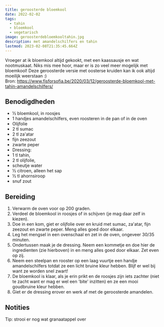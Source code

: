 ```yaml
---
title: geroosterde bloemkool
date: 2022-02-02
tags:
  - tahin
  - bloemkool
  - vegetarisch
image: geroosterdebloemkooltahin.jpg
description: met amandelschilfers en tahin
lastmod: 2023-02-08T21:35:45.664Z
---
```

Vroeger at ik bloemkool altijd gekookt, met een kaassausje en wat nootmuskaat. Niks mis mee hoor, maar er is zo veel meer mogelijk met bloemkool! Deze geroosterde versie met oosterse kruiden kan ik ook altijd moeilijk weerstaan :)  
Bron: <https://www.fisforsofia.be/2020/03/12/geroosterde-bloemkool-met-tahin-amandelschilfers/>

## Benodigdheden

-   ½  bloemkool, in roosjes 
-   1  handjes amandelschilfers, even roosteren in de pan of in de oven 
-   Olijfolie 
-   2  tl sumac 
-   2  tl za'atar 
-   fijn zeezout 
-   zwarte peper 
-   Dressing:
-   1  tl tahin, 
-   2  tl olijfolie, 
-   scheutje water 
-   ½  citroen, alleen het sap 
-   ½  tl ahornsiroop 
-   snuf zout 

## Bereiding

1.  Verwarm de oven voor op 200 graden. 
2.  Verdeel de bloemkool in roosjes of in schijven (je mag daar zelf in kiezen). 
3.  Doe in een kom, giet er olijfolie over en kruid met sumac, za'atar, fijn zeezout en zwarte peper. Meng alles goed door elkaar. 
4.  Leg het mengsel in een ovenschaal en zet in de oven, ongeveer 30/35 minuten. 
5.  Ondertussen maak je de dressing. Neem een kommetje en doe hier de ingredienten (zie hierboven) in en meng alles goed door elkaar. Zet even op zij. 
6.  Neem een steelpan en rooster op een laag vuurtje een handje amandelschilfers totdat ze een licht bruine kleur hebben. Blijf er wel bij want ze worden snel zwart! 
7.  De bloemkool is klaar, als je erin prikt en de roosjes zijn iets zachter (niet te zacht want er mag er wel een 'bite' inzitten) en ze een mooi goudbruine kleur hebben. 
8.  Giet er de dressing erover en werk af met de geroosterde amandelen. 

## Notities

Tip: strooi er nog wat granaatappel over
